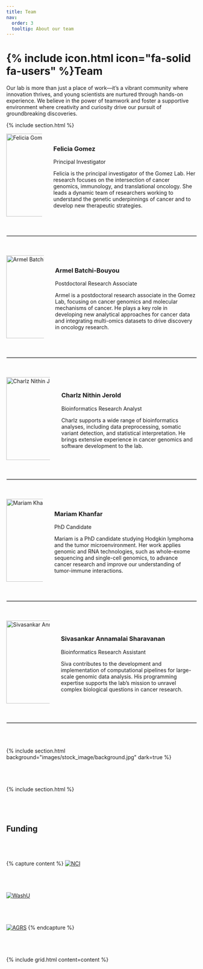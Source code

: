 ```yaml
---
title: Team
nav:
  order: 3
  tooltip: About our team
---
```


# {% include icon.html icon="fa-solid fa-users" %}Team

Our lab is more than just a place of work—it’s a vibrant community where innovation thrives, and young scientists are nurtured through hands-on experience. We believe in the power of teamwork and foster a supportive environment where creativity and curiosity drive our pursuit of groundbreaking discoveries.

{% include section.html %}

<div style="display: flex; flex-direction: column; gap: 40px;">
  <div style="display: flex; flex-direction: row; align-items: center;">
    <div style="width: 500px; height: 220px; overflow: hidden; margin-right: 30px;">
      <img src="{{ site.baseurl }}/images/team/FG.jpg" alt="Felicia Gomez" style="width: 500px; height: 220px; object-fit: cover;">
    </div>
    <div>
      <h3>Felicia Gomez</h3>
      <p>Principal Investigator</p>
      <p>Felicia is the principal investigator of the Gomez Lab. Her research focuses on the intersection of cancer genomics, immunology, and translational oncology. She leads a dynamic team of researchers working to understand the genetic underpinnings of cancer and to develop new therapeutic strategies.</p>
      <div>
        <a href="https://profiles.wustl.edu/en/persons/felicia-gomez" target="_blank" title="Website">
          <i class="fa-solid fa-globe" style="font-size: 20px; margin-right: 10px;"></i>
        </a>
        <a href="mailto:fgomez@wustl.edu" title="Email">
          <i class="fa-solid fa-envelope" style="font-size: 20px; margin-right: 10px;"></i>
        </a>
        <a href="https://orcid.org/0000-0003-4884-7510" target="_blank" title="ORCID">
          <i class="fa-brands fa-orcid" style="font-size: 20px;"></i>
        </a>
      </div>
    </div>
  </div>
  <hr style="border: 1px solid #ccc; width: 100%; margin-top: 10px; margin-bottom: 10px;">

<div style="display: flex; flex-direction: column; gap: 40px;">
  <div style="display: flex; flex-direction: row; align-items: center;">
    <div style="width: 500px; height: 220px; overflow: hidden; margin-right: 30px;">
      <img src="{{ site.baseurl }}/images/team/Batchi_Armel.jpg" alt="Armel Batchi-Bouyou" style="width: 500px; height: 220px; object-fit: cover;">
    </div>
    <div>
      <h3>Armel Batchi-Bouyou</h3>
      <p>Postdoctoral Research Associate</p>
      <p>Armel is a postdoctoral research associate in the Gomez Lab, focusing on cancer genomics and molecular mechanisms of cancer. He plays a key role in developing new analytical approaches for cancer data and integrating multi-omics datasets to drive discovery in oncology research.</p>
      <div>
        <a href="https://www.linkedin.com/in/armel-batchi-bouyou/" target="_blank" title="LinkedIn">
          <i class="fa-brands fa-linkedin" style="font-size: 20px; margin-right: 10px;"></i>
        </a>
        <a href="https://scholar.google.com/citations?user=ZNnklUsAAAAJ&hl=en" target="_blank" title="Google Scholar">
          <i class="fa-brands fa-google" style="font-size: 20px;"></i>
        </a>
      </div>
    </div>
  </div>
  <hr style="border: 1px solid #ccc; width: 100%; margin-top: 10px; margin-bottom: 10px;">

<div style="display: flex; flex-direction: column; gap: 40px;">
  <div style="display: flex; flex-direction: row; align-items: center;">
    <div style="width: 500px; height: 220px; overflow: hidden; margin-right: 30px;">
      <img src="{{ site.baseurl }}/images/team/Charlz.jpeg" alt="Charlz Nithin Jerold" style="width: 500px; height: 220px; object-fit: cover;">
    </div>
    <div>
      <h3>Charlz Nithin Jerold</h3>
      <p>Bioinformatics Research Analyst</p>
      <p>Charlz supports a wide range of bioinformatics analyses, including data preprocessing, somatic variant detection, and statistical interpretation. He brings extensive experience in cancer genomics and software development to the lab.</p>
      <div>
        <a href="https://www.linkedin.com/in/charlz-nithin/" target="_blank" title="LinkedIn">
          <i class="fa-brands fa-linkedin" style="font-size: 20px; margin-right: 10px;"></i>
        </a>
        <a href="https://scholar.google.com/citations?user=qU4svkkAAAAJ" target="_blank" title="Google Scholar">
          <i class="fa-brands fa-google" style="font-size: 20px;"></i>
        </a>
      </div>
    </div>
  </div>
  <hr style="border: 1px solid #ccc; width: 100%; margin-top: 10px; margin-bottom: 10px;">

<div style="display: flex; flex-direction: column; gap: 40px;">
  <div style="display: flex; flex-direction: row; align-items: center;">
    <div style="width: 500px; height: 220px; overflow: hidden; margin-right: 30px;">
      <img src="{{ site.baseurl }}/images/team/MKhanfar_HSG.jpg" alt="Mariam Khanfar" style="width: 500px; height: 220px; object-fit: cover;">
    </div>
    <div>
      <h3>Mariam Khanfar</h3>
      <p>PhD Candidate</p>
      <p>Mariam is a PhD candidate studying Hodgkin lymphoma and the tumor microenvironment. Her work applies genomic and RNA technologies, such as whole-exome sequencing and single-cell genomics, to advance cancer research and improve our understanding of tumor-immune interactions.</p>
      <div>
        <a href="https://www.linkedin.com/in/mariam-khanfar/" target="_blank" title="LinkedIn">
          <i class="fa-brands fa-linkedin" style="font-size: 20px; margin-right: 10px;"></i>
        </a>
        <a href="https://scholar.google.com/citations?user=0000-0002-3650-2665" target="_blank" title="Google Scholar">
          <i class="fa-brands fa-google" style="font-size: 20px;"></i>
        </a>
      </div>
    </div>
  </div>
</div>
<hr style="border: 1px solid #ccc; width: 100%; margin-top: 10px; margin-bottom: 10px;">

<div style="display: flex; flex-direction: column; gap: 40px;">
  <div style="display: flex; flex-direction: row; align-items: center;">
    <div style="width: 500px; height: 220px; overflow: hidden; margin-right: 30px;">
      <img src="{{ site.baseurl }}/images/team/Siva.jpg" alt="Sivasankar Annamalai Sharavanan" style="width: 500px; height: 220px; object-fit: cover;">
    </div>
    <div>
      <h3>Sivasankar Annamalai Sharavanan</h3>
      <p>Bioinformatics Research Assistant</p>
      <p>Siva contributes to the development and implementation of computational pipelines for large-scale genomic data analysis. His programming expertise supports the lab’s mission to unravel complex biological questions in cancer research.</p>
      <div>
        <a href="mailto:sivasankar@wustl.edu" title="Email">
          <i class="fa-solid fa-envelope" style="font-size: 20px;"></i>
        </a>
      </div>
    </div>
  </div>
</div>
<hr style="border: 1px solid #ccc; width: 100%; margin-top: 10px; margin-bottom: 10px;">

{% include section.html background="images/stock_image/background.jpg" dark=true %}

{% include section.html %}
## Funding

{% capture content %}
[![NCI](https://feliciagomezlab.github.io/Gomez-Lab.github.io/images/funding/nci-logo.png)](https://www.cancer.gov/)

[![WashU](https://feliciagomezlab.github.io/Gomez-Lab.github.io/images/funding/Washu_medicine.png)](https://medicine.wustl.edu/)

[![AGRS](https://feliciagomezlab.github.io/Gomez-Lab.github.io/images/funding/ACS-1.png)](https://www.americanresearchgrants.org/)
{% endcapture %}

{% include grid.html content=content %}
